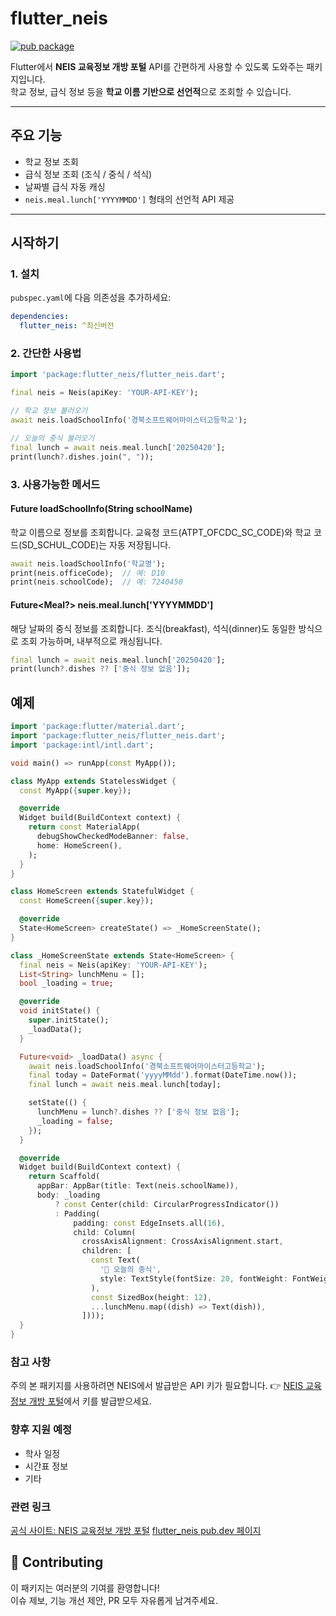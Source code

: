 # flutter_neis

[![pub package](https://img.shields.io/pub/v/flutter_neis.svg)](https://pub.dev/packages/flutter_neis)

Flutter에서 **NEIS 교육정보 개방 포털** API를 간편하게 사용할 수 있도록 도와주는 패키지입니다.  
학교 정보, 급식 정보 등을 **학교 이름 기반으로 선언적**으로 조회할 수 있습니다.

---

## 주요 기능

- 학교 정보 조회
- 급식 정보 조회 (조식 / 중식 / 석식)
- 날짜별 급식 자동 캐싱
- `neis.meal.lunch['YYYYMMDD']` 형태의 선언적 API 제공

---

## 시작하기

### 1. 설치

`pubspec.yaml`에 다음 의존성을 추가하세요:

```yaml
dependencies:
  flutter_neis: ^최신버전
```

### 2. 간단한 사용법

```dart
import 'package:flutter_neis/flutter_neis.dart';

final neis = Neis(apiKey: 'YOUR-API-KEY');

// 학교 정보 불러오기
await neis.loadSchoolInfo('경북소프트웨어마이스터고등학교');

// 오늘의 중식 불러오기
final lunch = await neis.meal.lunch['20250420'];
print(lunch?.dishes.join(", "));
```

### 3. 사용가능한 메서드

#### Future<void> loadSchoolInfo(String schoolName)

학교 이름으로 정보를 조회합니다.
교육청 코드(ATPT_OFCDC_SC_CODE)와 학교 코드(SD_SCHUL_CODE)는 자동 저장됩니다.

```dart
await neis.loadSchoolInfo('학교명');
print(neis.officeCode);  // 예: D10
print(neis.schoolCode);  // 예: 7240450
```

#### Future<Meal?> neis.meal.lunch['YYYYMMDD']

해당 날짜의 중식 정보를 조회합니다.
조식(breakfast), 석식(dinner)도 동일한 방식으로 조회 가능하며, 내부적으로 캐싱됩니다.

```dart
final lunch = await neis.meal.lunch['20250420'];
print(lunch?.dishes ?? ['중식 정보 없음']);
```

## 예제

```dart
import 'package:flutter/material.dart';
import 'package:flutter_neis/flutter_neis.dart';
import 'package:intl/intl.dart';

void main() => runApp(const MyApp());

class MyApp extends StatelessWidget {
  const MyApp({super.key});

  @override
  Widget build(BuildContext context) {
    return const MaterialApp(
      debugShowCheckedModeBanner: false,
      home: HomeScreen(),
    );
  }
}

class HomeScreen extends StatefulWidget {
  const HomeScreen({super.key});

  @override
  State<HomeScreen> createState() => _HomeScreenState();
}

class _HomeScreenState extends State<HomeScreen> {
  final neis = Neis(apiKey: 'YOUR-API-KEY');
  List<String> lunchMenu = [];
  bool _loading = true;

  @override
  void initState() {
    super.initState();
    _loadData();
  }

  Future<void> _loadData() async {
    await neis.loadSchoolInfo('경북소프트웨어마이스터고등학교');
    final today = DateFormat('yyyyMMdd').format(DateTime.now());
    final lunch = await neis.meal.lunch[today];

    setState(() {
      lunchMenu = lunch?.dishes ?? ['중식 정보 없음'];
      _loading = false;
    });
  }

  @override
  Widget build(BuildContext context) {
    return Scaffold(
      appBar: AppBar(title: Text(neis.schoolName)),
      body: _loading
          ? const Center(child: CircularProgressIndicator())
          : Padding(
              padding: const EdgeInsets.all(16),
              child: Column(
                crossAxisAlignment: CrossAxisAlignment.start,
                children: [
                  const Text(
                    '🍱 오늘의 중식',
                    style: TextStyle(fontSize: 20, fontWeight: FontWeight.bold),
                  ),
                  const SizedBox(height: 12),
                  ...lunchMenu.map((dish) => Text(dish)),
                ])));
  }
}
```

### 참고 사항
주의
본 패키지를 사용하려면 NEIS에서 발급받은 API 키가 필요합니다.
👉 [NEIS 교육정보 개방 포털](https://open.neis.go.kr)에서 키를 발급받으세요.

### 향후 지원 예정
- 학사 일정
- 시간표 정보
- 기타

### 관련 링크
[공식 사이트: NEIS 교육정보 개방 포털](https://open.neis.go.kr)
[flutter_neis pub.dev 페이지](https://pub.dev/packages/flutter_neis)

## 🙌 Contributing

이 패키지는 여러분의 기여를 환영합니다!  
이슈 제보, 기능 개선 제안, PR 모두 자유롭게 남겨주세요.